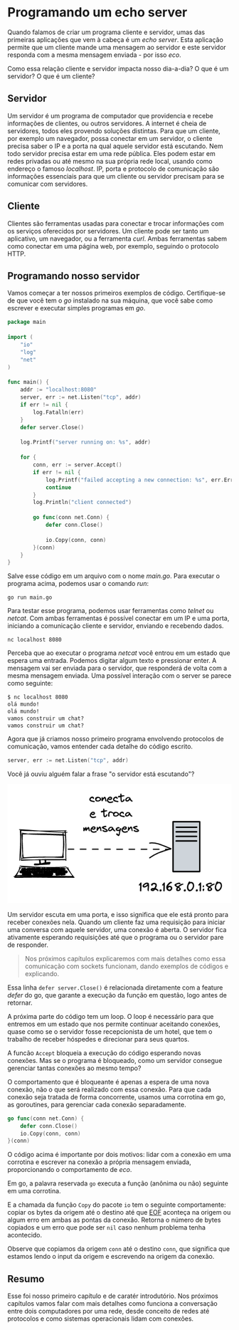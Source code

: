 # Programando um echo server

Quando falamos de criar um programa cliente e servidor, umas das primeiras aplicações que vem à cabeça é um _echo server_. Esta aplicação permite que um cliente mande uma mensagem ao servidor e este servidor responda com a mesma mensagem enviada - por isso _eco_.

Como essa relação cliente e servidor impacta nosso dia-a-dia? O que é um servidor? O que é um cliente?

## Servidor

Um servidor é um programa de computador que providencia e recebe informações de clientes, ou outros servidores. A internet é cheia de servidores, todos eles provendo soluções distintas. Para que um cliente, por exemplo um navegador, possa conectar em um servidor, o cliente precisa saber o IP e a porta na qual aquele servidor está escutando. Nem todo servidor precisa estar em uma rede pública. Eles podem estar em redes privadas ou até mesmo na sua própria rede local, usando como endereço o famoso _localhost_. IP, porta e protocolo de comunicação são informações essenciais para que um cliente ou servidor precisam para se comunicar com servidores.

## Cliente

Clientes são ferramentas usadas para conectar e trocar informações com os serviços oferecidos por servidores. Um cliente pode ser tanto um aplicativo, um navegador, ou a ferramenta _curl_. Ambas ferramentas sabem como conectar em uma página web, por exemplo, seguindo o protocolo HTTP.

## Programando nosso servidor

Vamos começar a ter nossos primeiros exemplos de código. Certifique-se de que você tem o _go_ instalado na sua máquina, que você sabe como escrever e executar simples programas em _go_.

```go
package main

import (
    "io"
    "log"
    "net"
)

func main() {
    addr := "localhost:8080"
    server, err := net.Listen("tcp", addr)
    if err != nil {
        log.Fatalln(err)
    }
    defer server.Close()

    log.Printf("server running on: %s", addr)

    for {
        conn, err := server.Accept()
        if err != nil {
            log.Printf("failed accepting a new connection: %s", err.Error())
            continue
        }
        log.Println("client connected")

        go func(conn net.Conn) {
            defer conn.Close()

            io.Copy(conn, conn)
        }(conn)
    }
}
```

Salve esse código em um arquivo com o nome _main.go_. Para executar o programa acima, podemos usar o comando _run_:

```console
go run main.go
```

Para testar esse programa, podemos usar ferramentas como _telnet_ ou _netcat_.
Com ambas ferramentas é possível conectar em um IP e uma porta, iniciando a comunicação cliente e servidor, enviando e recebendo dados.

```console
nc localhost 8080
```

Perceba que ao executar o programa _netcat_ você entrou em um estado que espera uma entrada. Podemos digitar algum texto e pressionar enter. A mensagem vai ser enviada para o servidor, que responderá de volta com a mesma mensagem enviada. Uma possível interação com o server se parece como seguinte:

```console
$ nc localhost 8080
olá mundo!
olá mundo!
vamos construir um chat?
vamos construir um chat?
```

Agora que já criamos nosso primeiro programa envolvendo protocolos de comunicação, vamos entender cada detalhe do código escrito.

```go
server, err := net.Listen("tcp", addr)
```

Você já ouviu alguém falar a frase "o servidor está escutando"?

<img alt="Cliente conectando em um servidor 192.168.0.1:80" src="img/client_server.png" />

Um servidor escuta em uma porta, e isso significa que ele está pronto para receber conexões nela. Quando um cliente faz uma requisição para iniciar uma conversa com aquele servidor, uma conexão é aberta. O servidor fica ativamente esperando requisições até que o programa ou o servidor pare de responder.

> Nos próximos capítulos explicaremos com mais detalhes como essa comunicação com sockets funcionam, dando exemplos de códigos e explicando.

Essa linha `defer server.Close()` é relacionada diretamente com a feature _defer_  do go, que garante a execução da função em questão, logo antes de retornar.

A próxima parte do código tem um loop. O loop é necessário para que entremos em um estado que nos permite continuar aceitando conexões, quase como se o servidor fosse recepcionista de um hotel, que tem o trabalho de receber hóspedes e direcionar para seus quartos.

A funcão `Accept` bloqueia a execução do código esperando novas conexões. Mas se o programa é bloqueado, como um servidor consegue gerenciar tantas conexões ao mesmo tempo?

O comportamento que é bloqueante é apenas a espera de uma nova conexão, não o que será realizado com essa conexão. Para que cada conexão seja tratada de forma concorrente, usamos uma corrotina em go, as goroutines, para gerenciar cada conexão separadamente.

```go
go func(conn net.Conn) {
    defer conn.Close()
    io.Copy(conn, conn)
}(conn)
```

O código acima é importante por dois motivos: lidar com a conexão em uma corrotina e escrever na conexão a própria mensagem enviada, proporcionando o comportamento de _eco_.

Em go, a palavra reservada `go` executa a função (anônima ou não) seguinte em uma corrotina.

E a chamada da função `Copy` do pacote `io` tem o seguinte comportamente: copiar os bytes da origem até o destino até que [EOF](https://pt.wikipedia.org/wiki/EOF) aconteça na origem ou algum erro em ambas as pontas da conexão. Retorna o número de bytes copiados e um erro que pode ser `nil` caso nenhum problema tenha acontecido.

Observe que copiamos da origem `conn` até o destino `conn`, que significa que estamos lendo o input da origem e escrevendo na origem da conexão.

## Resumo

Esse foi nosso primeiro capítulo e de caratér introdutório. Nos próximos capítulos vamos falar com mais detalhes como funciona a conversação entre dois computadores por uma rede, desde conceito de redes até protocolos e como sistemas operacionais lidam com conexões.
